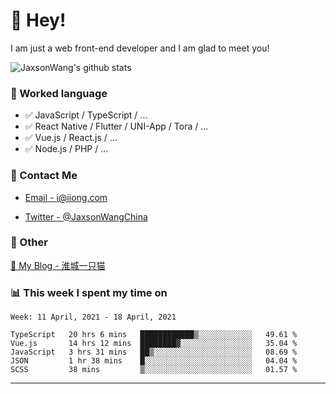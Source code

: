 # 👋 Hey!

I am just a web front-end developer and I am glad to meet you!

![JaxsonWang's github stats](https://github-readme-stats.vercel.app/api?username=JaxsonWang&&show_icons=true&&title_color=1abc9c&&icon_color=1abc9c)


### 📝 Worked language

- ✅ JavaScript / TypeScript / ...
- ✅ React Native / Flutter / UNI-App / Tora / ...
- ✅ Vue.js / React.js / ...
- ✅ Node.js / PHP / ...

### 📮 Contact Me

- [Email - i@iiong.com](mailto:i@iiong.com)

- [Twitter - @JaxsonWangChina](https://twitter.com/JaxsonWangChina)

### 🤪 Other

[📌 My Blog - 淮城一只猫](https://iiong.com)

### 📊 This week I spent my time on

<!--START_SECTION:waka-->
```text
Week: 11 April, 2021 - 18 April, 2021

TypeScript   20 hrs 6 mins   ████████████▒░░░░░░░░░░░░   49.61 % 
Vue.js       14 hrs 12 mins  ████████▓░░░░░░░░░░░░░░░░   35.04 % 
JavaScript   3 hrs 31 mins   ██▒░░░░░░░░░░░░░░░░░░░░░░   08.69 % 
JSON         1 hr 38 mins    █░░░░░░░░░░░░░░░░░░░░░░░░   04.04 % 
SCSS         38 mins         ▒░░░░░░░░░░░░░░░░░░░░░░░░   01.57 % 
```
<!--END_SECTION:waka-->

---
